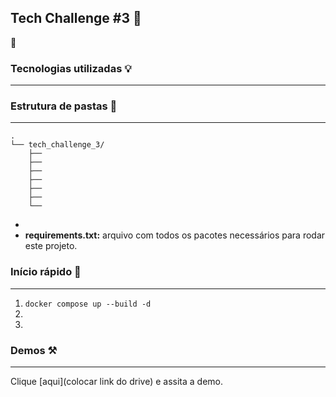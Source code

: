 ## Tech Challenge #3 **🧩**

🎯

### **Tecnologias utilizadas 💡**

---

### Estrutura de pastas **📂**

---

```
.
└── tech_challenge_3/
    ├── 
    ├── 
    ├── 
    ├── 
    ├── 
    ├── 
    └── 
```

* 
* **requirements.txt:** arquivo com todos os pacotes necessários para rodar este projeto.

### Início rápido 🚀

---

1. `docker compose up --build -d`
2. 
3. 

### Demos ⚒️

---

Clique [aqui](colocar link do drive) e assita a demo.
